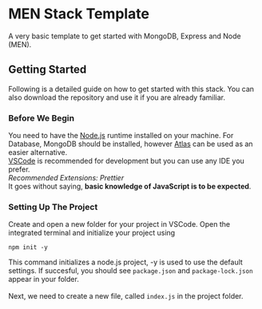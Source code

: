 # MEN Stack Template
A very basic template to get started with MongoDB, Express and Node (MEN).

## Getting Started
Following is a detailed guide on how to get started with this stack.
You can also download the repository and use it if you are already familiar.

### Before We Begin
You need to have the [Node.js](https://nodejs.org/en/) runtime installed on your machine. For Database, MongoDB should be installed, however [Atlas](https://www.mongodb.com/atlas/database) can be used as an easier alternative.<br />
[VSCode](https://code.visualstudio.com/download) is recommended for development but you can use any IDE you prefer.<br />
*Recommended Extensions: Prettier*<br />
It goes without saying, **basic knowledge of JavaScript is to be expected**.

### Setting Up The Project
Create and open a new folder for your project in VSCode.
Open the integrated terminal and initialize your project using
```
npm init -y
```
This command initializes a node.js project, -y is used to use the default settings.
If succesful, you should see `package.json` and `package-lock.json` appear in your folder.
<br />
<br />
Next, we need to create a new file, called `index.js` in the project folder.
